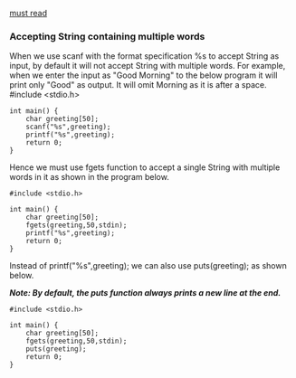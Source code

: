 [must read](https://www.geeksforgeeks.org/fgets-gets-c-language/)
### Accepting String containing multiple words

When we use scanf with the format specification %s to accept String as input, by default it will not accept String with multiple words.
For example, when we enter the input as "Good Morning" to the below program it will print only "Good" as output.
It will omit Morning as it is after a space.
#include <stdio.h>    

```
int main() {
    char greeting[50];
    scanf("%s",greeting);
    printf("%s",greeting);
    return 0;
}
```

Hence we must use fgets function to accept a single String with multiple words in it as shown in the program below.

```
#include <stdio.h>    

int main() {
    char greeting[50];
    fgets(greeting,50,stdin);
    printf("%s",greeting);
    return 0;
}
```
Instead of printf("%s",greeting); we can also use puts(greeting); as shown below.

<b><i> Note: By default, the puts function always prints a new line at the end.</i></b>
```
#include <stdio.h>    

int main() {
    char greeting[50];
    fgets(greeting,50,stdin);
    puts(greeting);
    return 0;
}
```
